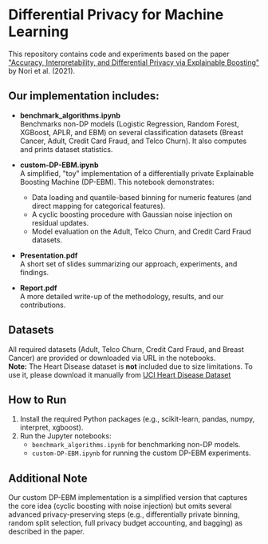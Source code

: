 # Differential Privacy for Machine Learning

This repository contains code and experiments based on the paper ["Accuracy, Interpretability, and Differential Privacy via Explainable Boosting"](https://arxiv.org/pdf/2106.09680) by Nori et al. (2021).

## Our implementation includes:

- **benchmark_algorithms.ipynb**  
  Benchmarks non-DP models (Logistic Regression, Random Forest, XGBoost, APLR, and EBM) on several classification datasets (Breast Cancer, Adult, Credit Card Fraud, and Telco Churn). It also computes and prints dataset statistics.

- **custom-DP-EBM.ipynb**  
  A simplified, "toy" implementation of a differentially private Explainable Boosting Machine (DP-EBM). This notebook demonstrates:
  - Data loading and quantile-based binning for numeric features (and direct mapping for categorical features).
  - A cyclic boosting procedure with Gaussian noise injection on residual updates.
  - Model evaluation on the Adult, Telco Churn, and Credit Card Fraud datasets.
- **Presentation.pdf**  
  A short set of slides summarizing our approach, experiments, and findings.

- **Report.pdf**  
  A more detailed write-up of the methodology, results, and our contributions.

## Datasets

All required datasets (Adult, Telco Churn, Credit Card Fraud, and Breast Cancer) are provided or downloaded via URL in the notebooks.  
**Note:** The Heart Disease dataset is **not** included due to size limitations. To use it, please download it manually from [UCI Heart Disease Dataset](https://archive.ics.uci.edu/dataset/45/heart+disease)

## How to Run

1. Install the required Python packages (e.g., scikit-learn, pandas, numpy, interpret, xgboost).
2. Run the Jupyter notebooks:
   - `benchmark_algorithms.ipynb` for benchmarking non-DP models.
   - `custom-DP-EBM.ipynb` for running the custom DP-EBM experiments.


## Additional Note

Our custom DP-EBM implementation is a simplified version that captures the core idea (cyclic boosting with noise injection) but omits several advanced privacy-preserving steps (e.g., differentially private binning, random split selection, full privacy budget accounting, and bagging) as described in the paper.